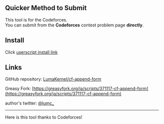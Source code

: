 ## Quicker Method to Submit

This tool is for the Codeforces.  
You can submit from the **Codeforces** contest problem page **directly**.

## Install

Click [userscript install link](https://greasyfork.org/scripts/371117-cf-append-form/code/cf-append-form.user.js)

## Links

GitHub repository: [LumaKernel/cf-append-form](https://github.com/LumaKernel/cf-append-form)

Greasy Fork: [https://greasyfork.org/ja/scripts/371117-cf-append-form](https://greasyfork.org/ja/scripts/371117-cf-append-form)

author's twitter: [@lumc_](https://twitter.com/lumc_)

---

Here is this tool thanks to Codeforces!

